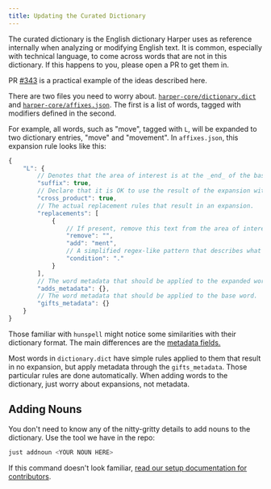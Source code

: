 ```yaml
---
title: Updating the Curated Dictionary
---
```


The curated dictionary is the English dictionary Harper uses as reference internally when analyzing or modifying English text.
It is common, especially with technical language, to come across words that are not in this dictionary.
If this happens to you, please open a PR to get them in.

PR [#343](https://github.com/Automattic/harper/pull/343) is a practical example of the ideas described here.

There are two files you need to worry about.
[`harper-core/dictionary.dict`](https://github.com/Automattic/harper/blob/master/harper-core/dictionary.dict) and [`harper-core/affixes.json`](https://github.com/Automattic/harper/blob/master/harper-core/affixes.json).
The first is a list of words, tagged with modifiers defined in the second.

For example, all words, such as "move", tagged with `L`, will be expanded to two dictionary entries, "move" and "movement".
In `affixes.json`, this expansion rule looks like this:

```js title=affixes.json
{
	"L": {
        // Denotes that the area of interest is at the _end_ of the base word.
		"suffix": true,
        // Declare that it is OK to use the result of the expansion with other expansions.
		"cross_product": true,
        // The actual replacement rules that result in an expansion.
		"replacements": [
			{
                // If present, remove this text from the area of interest before expansion.
				"remove": "",
				"add": "ment",
                // A simplified regex-like pattern that describes what the area of interest must look like in order for this particular replacement to be applied.
				"condition": "."
			}
		],
        // The word metadata that should be applied to the expanded word.
		"adds_metadata": {},
        // The word metadata that should be applied to the base word.
		"gifts_metadata": {}
	}
}
```

Those familiar with `hunspell` might notice some similarities with their dictionary format.
The main differences are the [metadata fields.](https://docs.rs/harper-core/latest/harper_core/struct.WordMetadata.html)

Most words in `dictionary.dict` have simple rules applied to them that result in no expansion, but apply metadata through the `gifts_metadata`.
Those particular rules are done automatically.
When adding words to the dictionary, just worry about expansions, not metadata.

## Adding Nouns

You don't need to know any of the nitty-gritty details to add nouns to the dictionary.
Use the tool we have in the repo:

```bash
just addnoun <YOUR NOUN HERE>
```

If this command doesn't look familiar, [read our setup documentation for contributors](./environment).
